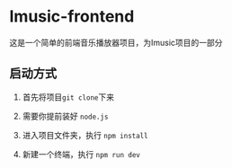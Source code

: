 # Imusic-frontend

这是一个简单的前端音乐播放器项目，为Imusic项目的一部分

## 启动方式

1. 首先将项目`git clone`下来

2. 需要你提前装好 `node.js`

3. 进入项目文件夹，执行 `npm install`

4. 新建一个终端，执行 `npm run dev`


